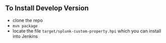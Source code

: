To Install Develop Version
----
 - clone the repo
 - `mvn package`
 - locate the file `target/splunk-custom-property.hpi` which you can install into Jenkins